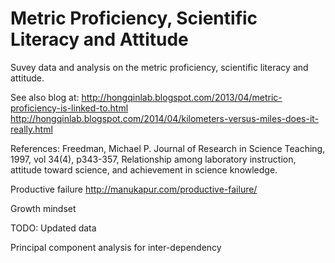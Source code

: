 Metric Proficiency, Scientific Literacy and Attitude
====================================================

Suvey data and analysis on the metric proficiency, scientific literacy and attitude.


See also blog at:
  http://hongqinlab.blogspot.com/2013/04/metric-proficiency-is-linked-to.html
  http://hongqinlab.blogspot.com/2014/04/kilometers-versus-miles-does-it-really.html

References:
Freedman, Michael P. Journal of Research in Science Teaching, 1997, vol 34(4), p343-357, Relationship among laboratory instruction, attitude toward science, and achievement in science knowledge. 

Productive failure
http://manukapur.com/productive-failure/

Growth mindset


TODO: 
  Updated data
  
  Principal component analysis for inter-dependency
  

